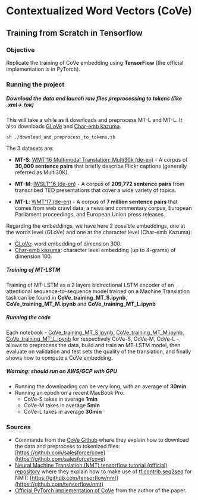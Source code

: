# Contextualized Word Vectors (CoVe)
## Training from Scratch in Tensorflow


### Objective
Replicate the training of CoVe embedding using **TensorFlow**  (the official implementation is in PyTorch).

###  Running the project

##### Download the data and launch raw files preprocessing to tokens (like .xml->.tok)

This will take a while as it downloads and preprocess MT-L and MT-L. It also downloads [GLoVe](https://nlp.stanford.edu/pubs/glove.pdf) and [Char-emb kazuma](https://arxiv.org/abs/1611.01587).
```{bash}
sh ./download_and_preprocess_to_tokens.sh
```

The 3 datasets are:
* **MT-S**: [WMT'16 Multimodal Translation: Multi30k (de-en)](http://www.statmt.org/wmt16/multimodal-task.html)  -  A corpus of **30,000 sentence pairs** that briefly describe Flickr captions (generally referred as Multi30K).

* **MT-M**: [IWSLT'16 (de-en)](https://wit3.fbk.eu) - A corpus of **209,772 sentence pairs** from transcribed TED presentations that cover a wide variety of
topics.

* **MT-L**: [WMT'17 (de-en)](http://data.statmt.org/wmt17/) - A corpus of **7 million sentence pairs** that comes from web crawl data, a news and commentary
corpus, European Parliament proceedings, and European Union press releases.

Regarding the embeddings, we have here 2 possible embeddings, one at the words level (GLoVe) and one at the character level (Char-emb Kazuma):
* [GLoVe](https://nlp.stanford.edu/pubs/glove.pdf): word embedding of dimension 300.
* [Char-emb kazuma](https://arxiv.org/abs/1611.01587): character level embedding (up to 4-grams) of dimension 100.

##### Training of MT-LSTM
Training of MT-LSTM as a 2 layers bidirectional LSTM encoder of an attentional sequence-to-sequence model trained on a Machine Translation task can be found in **CoVe_training_MT_S.ipynb**, **CoVe_training_MT_M.ipynb** and **CoVe_training_MT_L.ipynb**

##### Running the code
Each notebook - [CoVe_training_MT_S.ipynb](https://github.com/EsterHlav/Contextualized-Word-Vectors-CoVe-Learned-in-Translation/blob/master/CoVe_training_MT_S.ipynb), [CoVe_training_MT_M.ipynb](https://github.com/EsterHlav/Contextualized-Word-Vectors-CoVe-Learned-in-Translation/blob/master/CoVe_training_MT_M.ipynb), [CoVe_training_MT_L.ipynb](https://github.com/EsterHlav/Contextualized-Word-Vectors-CoVe-Learned-in-Translation/blob/master/CoVe_training_MT_L.ipynb) for respectively CoVe-S, CoVe-M, CoVe-L - allows to preprocess the data, build and train an MT-LSTM model, then evaluate on validation and test sets the quality of the translation, and finally shows how to compute a CoVe embedding.

##### Warning: should run on AWS/GCP with GPU
* Running the downloading can be very long, with an average of **30min**.
* Running an epoch on a recent MacBook Pro:
  * CoVe-S takes in average **1min**
  * CoVe-M takes in average **5min**
  * CoVe-L takes in average **30min**

### Sources 
* Commands from the [CoVe Github](https://github.com/salesforce/cove) where they explain how to download the data and preprocess to tokenized files: [https://github.com/salesforce/cove](https://github.com/salesforce/cove)
* [Neural Machine Translation (NMT) tensorflow tutorial (official) repository](https://github.com/tensorflow/nmt) where they explain how to make use of [tf.contrib.seq2seq](https://www.tensorflow.org/api_docs/python/tf/contrib/seq2seq) for NMT: [https://github.com/tensorflow/nmt](https://github.com/tensorflow/nmt)
* [Official PyTorch implementation of CoVe](https://github.com/salesforce/cove) from the author of the paper.
